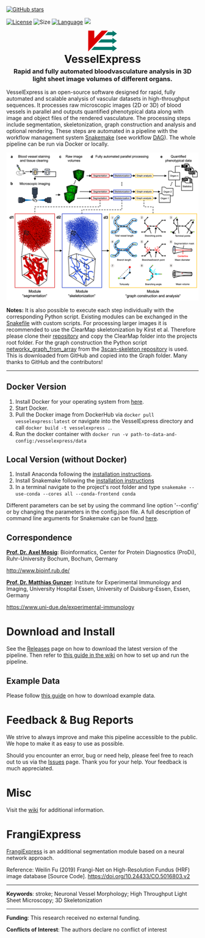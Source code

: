 [![GitHub stars](https://img.shields.io/github/stars/RUB-Bioinf/LightSheetBrainVesselSkeletonization.svg?style=social&label=Star)](https://github.com/RUB-Bioinf/LightSheetBrainVesselSkeletonization) 

[![License](https://img.shields.io/github/license/RUB-Bioinf/LightSheetBrainVesselSkeletonization?color=green&style=plastic)](https://github.com/RUB-Bioinf/LightSheetBrainVesselSkeletonization/LICENSE.txt)
![Size](https://img.shields.io/github/repo-size/RUB-Bioinf/LightSheetBrainVesselSkeletonization?style=plastic)
[![Language](https://img.shields.io/github/languages/top/RUB-Bioinf/LightSheetBrainVesselSkeletonization?style=plastic)](https://github.com/RUB-Bioinf/LightSheetBrainVesselSkeletonization)
[![](https://github.com/RUB-Bioinf/LightSheetBrainVesselSkeletonization/workflows/RepoTracker/badge.svg)](https://github.com/RUB-Bioinf/LightSheetBrainVesselSkeletonization/actions)


<p style="text-align:center; margin-bottom: 0px"><img src="imgs/logo.svg" alt="Logo" style="width: 15%;"></p>
<h1 style="text-align: center; margin:0px; padding-top: 0px">VesselExpress</h1>
<h3 style="text-align:center; margin-top: 5px">Rapid and fully automated bloodvasculature analysis in 3D light sheet image volumes of different organs.</h3>

VesselExpress is an open-source software designed for rapid, fully automated and scalable analysis of vascular datasets 
in high-throughput sequences. It processes raw microscopic images (2D or 3D) of blood vessels in  parallel  and outputs 
quantified  phenotypical  data  along with image and object files of the rendered vasculature. The processing steps include segmentation, skeletonization, graph construction and analysis and 
optional rendering. These steps are automated in a pipeline with the workflow management system [Snakemake](https://github.com/snakemake/snakemake) 
(see workflow [DAG](imgs/dag.pdf)). The whole pipeline can be run via Docker or locally. 

![VesselExpress](imgs/VesselExpress.png)

**Notes:** It is also possible to execute each step individually with the
corresponding Python script. Existing modules can be exchanged in the [Snakefile](Snakefile) with custom scripts.
For processing larger images it is recommended to use the ClearMap skeletonization by Kirst et al. Therefore please clone their
[repository](https://github.com/MartinFinkenflugel/ClearMap2/tree/3617414d6d56709b452b2c5253631eecbede1b85)
and copy the ClearMap folder into the projects root folder. 
For the graph construction the Python script
[networkx_graph_from_array](https://github.com/3Scan/3scan-skeleton/blob/master/skeleton/networkx_graph_from_array.py)
from the
[3scan-skeleton repository](https://github.com/3Scan/3scan-skeleton#3d-image-skeletonization-tools) is used. This is
downloaded from GitHub and copied into the Graph folder. Many thanks to GitHub and the contributors!

***

## Docker Version
1. Install Docker for your operating system from [here](https://docs.docker.com/get-docker/).
2. Start Docker.
3. Pull the Docker image from DockerHub via `docker pull vesselexpress:latest` or navigate into the VesselExpress directory and call `docker build -t vesselexpress .`.
4. Run the docker container with `docker run -v path-to-data-and-config:/vesselexpress/data`

## Local Version (without Docker)
1. Install Anaconda following the [installation instructions](https://docs.anaconda.com/anaconda/install/index.html).
2. Install Snakemake following the [installation instructions](https://snakemake.readthedocs.io/en/stable/getting_started/installation.html)
3. In a terminal navigate to the project's root folder and type
`snakemake --use-conda --cores all --conda-frontend conda`

Different parameters can be set by using the command line option '--config' or by changing the parameters in the
config.json file. A full description of command line arguments for Snakemake can be found
[here](https://snakemake.readthedocs.io/en/v4.5.1/executable.html).

## Correspondence

[**Prof. Dr. Axel Mosig**](mailto:axel.mosig@rub.de): Bioinformatics, Center for Protein Diagnostics (ProDi), Ruhr-University Bochum, Bochum, Germany

http://www.bioinf.rub.de/

[**Prof. Dr. Matthias Gunzer**](mailto:matthias.gunzer@uni-due.de): Institute for Experimental Immunology and Imaging, University Hospital Essen, University of Duisburg-Essen, Essen, Germany

https://www.uni-due.de/experimental-immunology

# Download and Install

See the [Releases](https://github.com/RUB-Bioinf/LightSheetBrainVesselSkeletonization/releases) page on how to download the latest version of the pipeline.
Then refer to [this guide in the wiki](https://github.com/RUB-Bioinf/LightSheetBrainVesselSkeletonization/wiki/Running-the-Pipeline) on how to set up and run the pipeline.

## Example Data

Please follow [this guide](https://github.com/RUB-Bioinf/HT-PropagatedNeuriteSkeletonization/wiki/Example-Data) on how to download example data.

# Feedback & Bug Reports

We strive to always improve and make this pipeline accessible to the public.
We hope to make it as easy to use as possible.

Should you encounter an error, bug or need help, please feel free to reach out to us via the [Issues](https://github.com/RUB-Bioinf/LightSheetBrainVesselSkeletonization/issues) page.
Thank you for your help. Your feedback is much appreciated.

# Misc

Visit the [wiki](https://github.com/RUB-Bioinf/LightSheetBrainVesselSkeletonization/wiki) for additional information.

# FrangiExpress

[FrangiExpress](https://github.com/RUB-Bioinf/LightSheetBrainVesselSegmentation) is an additional segmentation module 
based on a neural network approach.

Reference: Weilin Fu (2019) Frangi-Net on High-Resolution Fundus (HRF) image database [Source Code]. https://doi.org/10.24433/CO.5016803.v2

****

**Keywords**: stroke; Neuronal Vessel Morphology; High Throughput Light Sheet Microscopy; 3D Skeletonization

****

**Funding**: This research received no external funding.

**Conflicts of Interest**: The authors declare no conflict of interest
